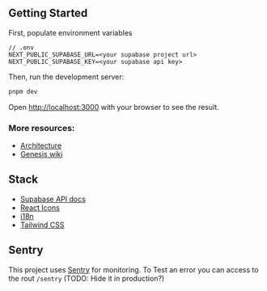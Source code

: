 ## Getting Started

First, populate environment variables

```
// .env
NEXT_PUBLIC_SUPABASE_URL=<your supabase project url>
NEXT_PUBLIC_SUPABASE_KEY=<your supabase api key>
```

Then, run the development server:

```bash
pnpm dev
```

Open [http://localhost:3000](http://localhost:3000) with your browser to see the result.

### More resources:

- [Architecture](https://whimsical.com/frontend-arquitecture-NfUQur2e1WpvWmeH9d1mXU)
- [Genesis wiki](https://www.notion.so/tianlu/Genesis-Wiki-319c67a41c5a4b9cb5f9eadd6f04e5bb)

## Stack

- [Supabase API docs](https://supabase.com/dashboard/project/kxchqnumsodkzillsjhx/api)
- [React Icons](https://react-icons.github.io/react-icons/icons/fa6/)
- [i18n](https://react.i18next.com/)
- [Tailwind CSS](https://tailwindcss.com/docs/installation)

## Sentry

This project uses [Sentry](https://genesis-4s.sentry.io/) for monitoring.
To Test an error you can access to the rout `/sentry`  (TODO: Hide it in production?)
